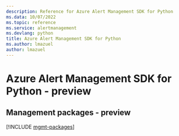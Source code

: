 ```yaml
---
description: Reference for Azure Alert Management SDK for Python
ms.data: 10/07/2022
ms.topic: reference
ms.service: alertmanagement
ms.devlang: python
title: Azure Alert Management SDK for Python
ms.author: lmazuel
author: lmazuel
---
```

# Azure Alert Management SDK for Python - preview

## Management packages - preview
[!INCLUDE [mgmt-packages](alert-management-mgmt-index.md)]